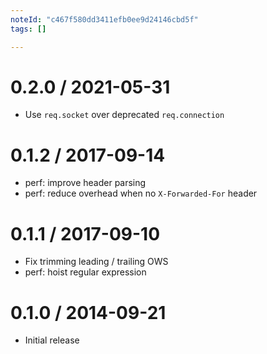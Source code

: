 ```yaml
---
noteId: "c467f580dd3411efb0ee9d24146cbd5f"
tags: []

---
```


0.2.0 / 2021-05-31
==================

  * Use `req.socket` over deprecated `req.connection`

0.1.2 / 2017-09-14
==================

  * perf: improve header parsing
  * perf: reduce overhead when no `X-Forwarded-For` header

0.1.1 / 2017-09-10
==================

  * Fix trimming leading / trailing OWS
  * perf: hoist regular expression

0.1.0 / 2014-09-21
==================

  * Initial release
